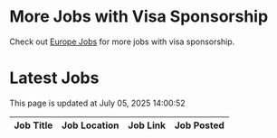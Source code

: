 # More Jobs with Visa Sponsorship

Check out [Europe Jobs](https://github.com/sureshparimi/europejobs#latest-jobs) for more jobs with visa sponsorship.

# Latest Jobs

This page is updated at July 05, 2025 14:00:52

| Job Title | Job Location | Job Link | Job Posted |
| --- | --- | --- | --- |
